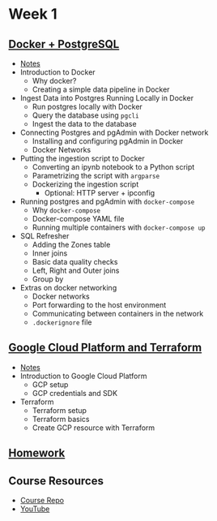 # Week 1

## [Docker + PostgreSQL](docker-sql/)
* [Notes](docker-sql/)
* Introduction to Docker
    * Why docker?
    * Creating a simple data pipeline in Docker
* Ingest Data into Postgres Running Locally in Docker
    * Run postgres locally with Docker
    * Query the database using `pgcli`
    * Ingest the data to the database
* Connecting Postgres and pgAdmin with Docker network
    * Installing and configuring pgAdmin in Docker
    * Docker Networks
* Putting the ingestion script to Docker
    * Converting an ipynb notebook to a Python script
    * Parametrizing the script with `argparse`
    * Dockerizing the ingestion script
        * Optional: HTTP server + ipconfig
* Running postgres and pgAdmin with `docker-compose`
    * Why `docker-compose`
    * Docker-compose YAML file
    * Running multiple containers with `docker-compose up`
* SQL Refresher
    * Adding the Zones table
    * Inner joins
    * Basic data quality checks
    * Left, Right and Outer joins
    * Group by
* Extras on docker networking
    * Docker networks
    * Port forwarding to the host environment
    * Communicating between containers in the network
    * `.dockerignore` file

## [Google Cloud Platform and Terraform](terraform-gcp/)
* [Notes](terraform-gcp/)
* Introduction to Google Cloud Platform
    * GCP setup
    * GCP credentials and SDK
* Terraform
    * Terraform setup
    * Terraform basics
    * Create GCP resource with Terraform

## [Homework](homework/)

## Course Resources
* [Course Repo](https://github.com/DataTalksClub/data-engineering-zoomcamp/tree/main/week_1_basics_n_setup)
* [YouTube](https://www.youtube.com/playlist?list=PL3MmuxUbc_hJed7dXYoJw8DoCuVHhGEQb)
